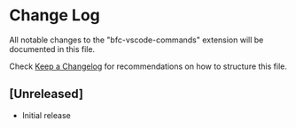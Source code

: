# Change Log

All notable changes to the "bfc-vscode-commands" extension will be documented in this file.

Check [Keep a Changelog](http://keepachangelog.com/) for recommendations on how to structure this file.

## [Unreleased]

- Initial release